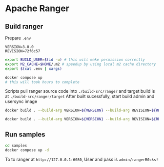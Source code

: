 # Apache Ranger

## Build ranger

Prepare `.env`

```
VERSION=3.0.0
REVISION=72f6c57
```

```bash
export BUILD_USER=$(id -u) # this will make permission correctly
export M2_CACHE=$HOME/.m2 # speedup by using local m2 cache directory
export $(cat .env | xargs)
```

```bash
docker compose up
# this will took hours to complete
```

Scripts pull ranger source code into `./build-src/ranger` and target build is at `./build-src/ranger/target`
After built sucessfully, start build admin and usersync image

```bash
docker build . --build-arg VERSION=${VERSION} --build-arg REVISION=${REVISION} -t ghcr.io/hienduyph/ranger-admin:${VERSION}-${REVISION} -f ./ranger-admin/Dockerfile

docker build . --build-arg VERSION=${VERSION} --build-arg REVISION=${REVISION} -t ghcr.io/hienduyph/ranger-usersync:${VERSION}-${REVISION} -f ./ranger-usersync/Dockerfile
```

## Run samples

```bash
cd samples
docker compose up -d
```

To to ranger at `http://127.0.0.1:6080`, User and pass is `admin/rangerR0cks!`
